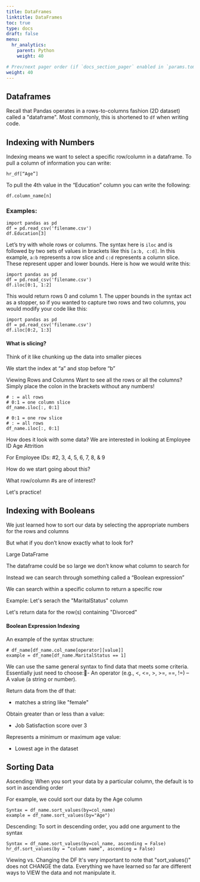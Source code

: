 ```yaml
---
title: DataFrames
linktitle: DataFrames
toc: true
type: docs
draft: false
menu:
  hr_analytics:
    parent: Python
    weight: 40

# Prev/next pager order (if `docs_section_pager` enabled in `params.toml`)
weight: 40
---
```


<!-- In this tutorial, I'll share how to view subsets and sort DataFrames: -->

## Dataframes 

Recall that Pandas operates in a rows-to-columns fashion (2D dataset) called a "dataframe". Most commonly, this is shortened to `df` when writing code. 


## Indexing with Numbers

Indexing means we want to select a specific row/column in a dataframe. To pull a column of information you can write:

```
hr_df[“Age”]
```

To pull the 4th value in the “Education” column you can write the following:

```
df.column_name[n]
```

### Examples: 

```
import pandas as pd
df = pd.read_csv('filename.csv')
df.Education[3]
```

Let’s try with whole rows or columns. The syntax here is `iloc` and is followed by two sets of values in brackets like this `[a:b, c:d]`. In this example, `a:b` represents a row slice and `c:d` represents a column slice. These represent upper and lower bounds. Here is how we would write this:

```
import pandas as pd
df = pd.read_csv('filename.csv')
df.iloc[0:1, 1:2]
```

This would return rows 0 and column 1. The upper bounds in the syntax act as a stopper, so if you wanted to capture two rows and two columns, you would modify your code like this: 

```
import pandas as pd
df = pd.read_csv('filename.csv')
df.iloc[0:2, 1:3]
```


#### What is slicing?

Think of it like chunking up the data into smaller pieces

We start the index at “a” and stop before “b”

Viewing Rows and Columns
Want to see all the rows or all the columns? Simply place the colon in the brackets without any numbers!

```
# : = all rows
# 0:1 = one column slice
df_name.iloc[:, 0:1]
```

```
# 0:1 = one row slice
# : = all rows
df_name.iloc[:, 0:1]
```


How does it look with some data?
We are interested in looking at
Employee ID
Age
Attrition

For Employee IDs:
 #2, 3, 4, 5, 6, 7, 8, & 9

How do we start going about this?

What row/column #s are of interest?

Let's practice!


## Indexing with Booleans

We just learned how to sort our data by selecting the appropriate numbers for the rows and columns 

But what if you don’t know exactly what to look for? 

Large DataFrame

The dataframe could be so large we don’t know what column to search for

Instead we can search through something called a “Boolean expression”


We can search within a specific column to return a specific row

Example: 
Let's serach the "MaritalStatus" column

Let's return data for the row(s) containing "Divorced"

#### Boolean Expression Indexing
An example of the syntax structure: 

```
# df_name[df_name.col_name[operator][value]]
example = df_name[df_name.MaritalStatus == 1]
```

We can use the same general syntax to find data that meets some criteria. Essentially just need to choose:- An operator (e.g., <, <=, >, >=, ==, !=) – A value (a string or number).

Return data from the df that: 
- matches a string like "female"

Obtain greater than or less than a value:
- Job Satisfaction score over 3

Represents a minimum or maximum age value:
- Lowest age in the dataset

## Sorting Data

Ascending:
When you sort your data by a particular column, the default is to sort in ascending order

For example, we could sort our data by the Age column

```
Syntax = df_name.sort_values(by=col_name)
example = df_name.sort_values(by="Age")
```

Descending:
To sort in descending order, you add one argument to the syntax 

```
Syntax = df_name.sort_values(by=col_name, ascending = False)
hr_df.sort_values(by = “column name”, ascending = False)
```

Viewing vs. Changing the DF
It's very important to note that "sort_values()" does not CHANGE the data. Everything we have learned so far are different ways to VIEW the data and not manipulate it.